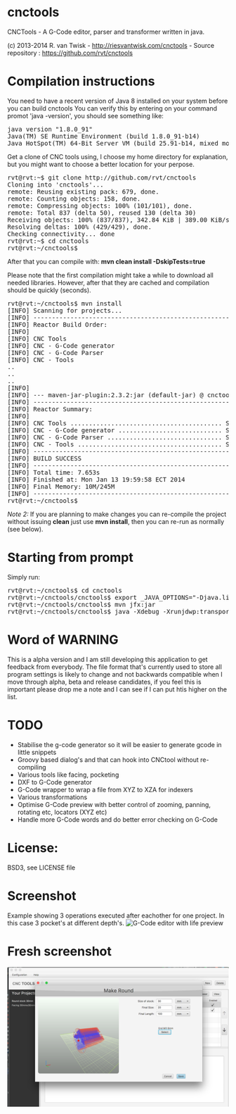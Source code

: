 cnctools
========

CNCTools - A G-Code editor, parser and transformer written in java.

(c) 2013-2014 R. van Twisk - http://riesvantwisk.com/cnctools - Source repository : https://github.com/rvt/cnctools

Compilation instructions
========
You need to have a recent version of Java 8 installed on your system before you can build cnctools
You can verify this by entering on your command promot 'java -version', you should see something like:

<pre>
java version "1.8.0_91"
Java(TM) SE Runtime Environment (build 1.8.0_91-b14)
Java HotSpot(TM) 64-Bit Server VM (build 25.91-b14, mixed mode)
</pre>

Get a clone of CNC tools using, I choose my home directory for explanation, but you might want to choose a better location for your perpose.

<pre>
rvt@rvt:~$ git clone http://github.com/rvt/cnctools
Cloning into 'cnctools'...
remote: Reusing existing pack: 679, done.
remote: Counting objects: 158, done.
remote: Compressing objects: 100% (101/101), done.
remote: Total 837 (delta 50), reused 130 (delta 30)
Receiving objects: 100% (837/837), 342.84 KiB | 389.00 KiB/s, done.
Resolving deltas: 100% (429/429), done.
Checking connectivity... done
rvt@rvt:~$ cd cnctools
rvt@rvt:~/cnctools$
</pre>

After that you can compile with: **mvn clean install -DskipTests=true** 

Please note that the first compilation might take a while to download all needed libraries. However, after that they are cached and compilation should be quickly (seconds).

<pre>
rvt@rvt:~/cnctools$ mvn install
[INFO] Scanning for projects...
[INFO] ------------------------------------------------------------------------
[INFO] Reactor Build Order:
[INFO]
[INFO] CNC Tools
[INFO] CNC - G-Code generator
[INFO] CNC - G-Code Parser
[INFO] CNC - Tools
..
..
..
[INFO]
[INFO] --- maven-jar-plugin:2.3.2:jar (default-jar) @ cnctools ---
[INFO] ------------------------------------------------------------------------
[INFO] Reactor Summary:
[INFO]
[INFO] CNC Tools ......................................... SUCCESS [0.002s]
[INFO] CNC - G-Code generator ............................ SUCCESS [2.617s]
[INFO] CNC - G-Code Parser ............................... SUCCESS [0.144s]
[INFO] CNC - Tools ....................................... SUCCESS [4.618s]
[INFO] ------------------------------------------------------------------------
[INFO] BUILD SUCCESS
[INFO] ------------------------------------------------------------------------
[INFO] Total time: 7.653s
[INFO] Finished at: Mon Jan 13 19:59:58 ECT 2014
[INFO] Final Memory: 10M/245M
[INFO] ------------------------------------------------------------------------
rvt@rvt:~/cnctools$
</pre>

_Note 2:_
If you are planning to make changes you can re-compile the project without issuing **clean** just use **mvn install**, then
you can re-run as normally (see below).


Starting from prompt
========
Simply run:

<pre>
rvt@rvt:~/cnctools$ cd cnctools
rvt@rvt:~/cnctools/cnctools$ export _JAVA_OPTIONS="-Djava.library.path=target/natives -Xmx256m -XX:+UseConcMarkSweepGC -XX:MaxPermSize=64m -Xss1m"
rvt@rvt:~/cnctools/cnctools$ mvn jfx:jar
rvt@rvt:~/cnctools/cnctools$ java -Xdebug -Xrunjdwp:transport=dt_socket,server=y,suspend=n,address=5005 -jar target/jfx/app/cnctools-1.0.0-ALPHA-jfx.jar  
</pre>


Word of WARNING
========
This is a alpha version and I am still developing this application to get feedback from everybody.
The file format that's currently used to store all program settings is likely to change and not backwards compatible when I move through alpha,
beta and release candidates, if you feel this is important please drop me a note and I can see if I can put htis higher on the list.


TODO
========
* Stabilise the g-code generator so it will be easier to generate gcode in little snippets
* Groovy based dialog's and that can hook into CNCtool without re-compiling
* Various tools like facing, pocketing
* DXF to G-Code generator
* G-Code wrapper to wrap a file from XYZ to XZA for indexers
* Various transformations
* Optimise G-Code preview with better control of zooming, panning, rotating etc, locators (XYZ etc)
* Handle more G-Code words and do better error checking on G-Code

License:
========
BSD3, see LICENSE file

Screenshot
========

Example showing 3 operations executed after eachother for one project.
In this case 3 pocket's at different depth's.
![G-Code editor with life preview](http://skitch.rvantwisk.nl/~rvt/blog/AppMain-20140121-213213.png)

Fresh screenshot
========
![G-Code editor stock model edit](https://github.com/jingerbread/cnctools/blob/master/cnctools-edit-model.png)

